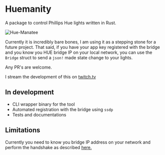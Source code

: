 # Huemanity

A package to control Phillips Hue lights written in Rust.

![Hue-Manatee](https://external-preview.redd.it/waqya42uIaxSwINQAuQK4p5JrQg4MyeafH5lutQRGqI.jpg?auto=webp&s=bc78d2cfe9fcb9320454b821f6ac8bd43b19afba)

Currently it is incredibly bare bones, I am using it as a stepping stone for a
future project. That said, if you have your app key registered with the bridge
and you know you HUE bridge IP on your local network, you can use the `Bridge`
struct to send a `json!` made state change to your lights.

Any PR's are welcome.

I stream the development of this on [twitch.tv](https://www.twitch.tv/finnkauski)

## In development

- CLI wrapper binary for the tool
- Automated registration with the bridge using `ssdp`
- Tests and documentations

## Limitations

Currently you need to know you bridge IP address on your network and perform the
handshake as described
[here.](https://developers.meethue.com/develop/get-started-2/)
